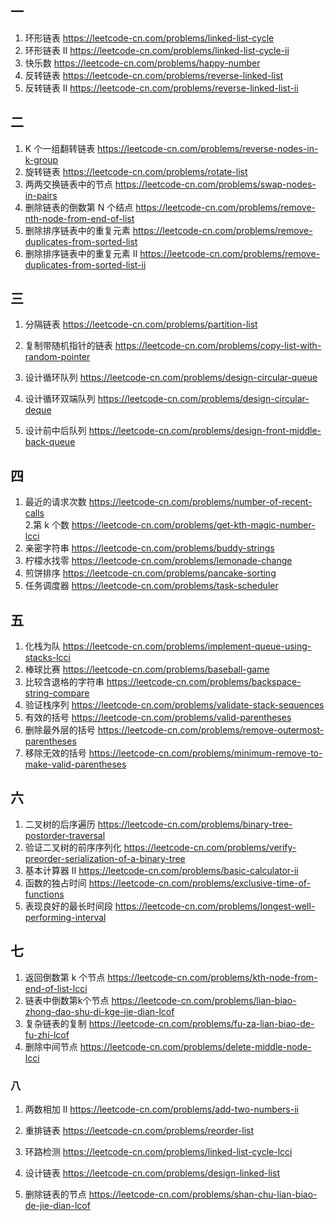 ## 一

1. 环形链表        https://leetcode-cn.com/problems/linked-list-cycle
2. 环形链表 II https://leetcode-cn.com/problems/linked-list-cycle-ii
3. 快乐数        https://leetcode-cn.com/problems/happy-number
4. 反转链表        https://leetcode-cn.com/problems/reverse-linked-list
5. 反转链表 II        https://leetcode-cn.com/problems/reverse-linked-list-ii



## 二

1. K 个一组翻转链表        https://leetcode-cn.com/problems/reverse-nodes-in-k-group
2. 旋转链表        https://leetcode-cn.com/problems/rotate-list
3. 两两交换链表中的节点        https://leetcode-cn.com/problems/swap-nodes-in-pairs
4. 删除链表的倒数第 N 个结点        https://leetcode-cn.com/problems/remove-nth-node-from-end-of-list
5. 删除排序链表中的重复元素        https://leetcode-cn.com/problems/remove-duplicates-from-sorted-list
6. 删除排序链表中的重复元素 II        https://leetcode-cn.com/problems/remove-duplicates-from-sorted-list-ii



## 三

1. 分隔链表 https://leetcode-cn.com/problems/partition-list

2. 复制带随机指针的链表 https://leetcode-cn.com/problems/copy-list-with-random-pointer
3. 设计循环队列 https://leetcode-cn.com/problems/design-circular-queue
4. 设计循环双端队列 https://leetcode-cn.com/problems/design-circular-deque
5. 设计前中后队列 https://leetcode-cn.com/problems/design-front-middle-back-queue



## 四

1. 最近的请求次数        https://leetcode-cn.com/problems/number-of-recent-calls      
2.第 k 个数        https://leetcode-cn.com/problems/get-kth-magic-number-lcci
3. 亲密字符串        https://leetcode-cn.com/problems/buddy-strings
4. 柠檬水找零        https://leetcode-cn.com/problems/lemonade-change
5. 煎饼排序        https://leetcode-cn.com/problems/pancake-sorting
6. 任务调度器        https://leetcode-cn.com/problems/task-scheduler



## 五

1. 化栈为队        https://leetcode-cn.com/problems/implement-queue-using-stacks-lcci
2. 棒球比赛        https://leetcode-cn.com/problems/baseball-game
3. 比较含退格的字符串        https://leetcode-cn.com/problems/backspace-string-compare
4. 验证栈序列        https://leetcode-cn.com/problems/validate-stack-sequences
5. 有效的括号        https://leetcode-cn.com/problems/valid-parentheses
6. 删除最外层的括号        https://leetcode-cn.com/problems/remove-outermost-parentheses
7. 移除无效的括号        https://leetcode-cn.com/problems/minimum-remove-to-make-valid-parentheses





## 六

1. 二叉树的后序遍历 https://leetcode-cn.com/problems/binary-tree-postorder-traversal
2. 验证二叉树的前序序列化 https://leetcode-cn.com/problems/verify-preorder-serialization-of-a-binary-tree
3. 基本计算器 II https://leetcode-cn.com/problems/basic-calculator-ii
4. 函数的独占时间 https://leetcode-cn.com/problems/exclusive-time-of-functions
5. 表现良好的最长时间段 https://leetcode-cn.com/problems/longest-well-performing-interval





## 七

1. 返回倒数第 k 个节点 https://leetcode-cn.com/problems/kth-node-from-end-of-list-lcci
2. 链表中倒数第k个节点 https://leetcode-cn.com/problems/lian-biao-zhong-dao-shu-di-kge-jie-dian-lcof
3. 复杂链表的复制 https://leetcode-cn.com/problems/fu-za-lian-biao-de-fu-zhi-lcof
4. 删除中间节点 https://leetcode-cn.com/problems/delete-middle-node-lcci



### 八

1. 两数相加 II        https://leetcode-cn.com/problems/add-two-numbers-ii

2. 重排链表        https://leetcode-cn.com/problems/reorder-list
3. 环路检测        https://leetcode-cn.com/problems/linked-list-cycle-lcci
4. 设计链表        https://leetcode-cn.com/problems/design-linked-list
5. 删除链表的节点 https://leetcode-cn.com/problems/shan-chu-lian-biao-de-jie-dian-lcof